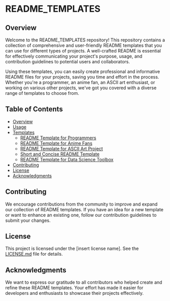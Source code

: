 # README_TEMPLATES

## Overview

Welcome to the README_TEMPLATES repository! This repository contains a collection of comprehensive and user-friendly README templates that you can use for different types of projects. A well-crafted README is essential for effectively communicating your project's purpose, usage, and contribution guidelines to potential users and collaborators.

Using these templates, you can easily create professional and informative README files for your projects, saving you time and effort in the process. Whether you're a programmer, an anime fan, an ASCII art enthusiast, or working on various other projects, we've got you covered with a diverse range of templates to choose from.

## Table of Contents

- [Overview](#overview)
- [Usage](#usage)
- [Templates](#templates)
  - [README Template for Programmers](#readme-template-for-programmers)
  - [README Template for Anime Fans](#readme-template-for-anime-fans)
  - [README Template for ASCII Art Project](#readme-template-for-ascii-art-project)
  - [Short and Concise README Template](#short-and-concise-readme-template)
  - [README Template for Data Science Toolbox](#readme-template-for-data-science-toolbox)
- [Contributing](#contributing)
- [License](#license)
- [Acknowledgments](#acknowledgments)

## Contributing

We encourage contributions from the community to improve and expand our collection of README templates. If you have an idea for a new template or want to enhance an existing one, follow our contribution guidelines to submit your changes.

## License

This project is licensed under the [insert license name]. See the [LICENSE.md](LICENSE.md) file for details.

## Acknowledgments

We want to express our gratitude to all contributors who helped create and refine these README templates. Your effort has made it easier for developers and enthusiasts to showcase their projects effectively.

